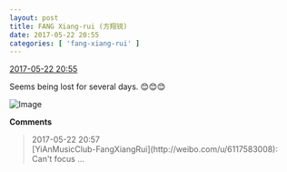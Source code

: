 ```yaml
---
layout: post
title: FANG Xiang-rui (方翔锐)
date: 2017-05-22 20:55
categories: [ 'fang-xiang-rui' ]
---
```


<div class="weibo-info">
  <a href="http://weibo.com/6117583008/F4kd4gQtU">2017-05-22 20:55</a>
</div>

Seems being lost for several days. :blush::blush::blush:

<!-- more -->

![Image](http://wx3.sinaimg.cn/mw690/006G0KNGgy1ffufo3i85ij30ku0rrjx0.jpg)

**Comments**

> <div class="weibo-info">2017-05-22 20:57</div>
> [YiAnMusicClub-FangXiangRui](http://weibo.com/u/6117583008): Can't focus …
